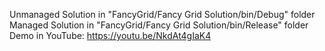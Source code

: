 Unmanaged Solution in "FancyGrid/Fancy Grid Solution/bin/Debug" folder
Managed Solution in "FancyGrid/Fancy Grid Solution/bin/Release" folder
Demo in YouTube: https://youtu.be/NkdAt4gIaK4